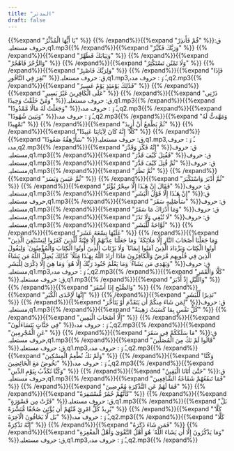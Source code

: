 ```yaml
---
title: "المدثر"
draft: false
---
```

 {{%expand "يَا أَيُّهَا الْمُدَّثِّرُ" %}} {{% /expand%}}{{%expand "قُمْ فَأَنذِرْ" %}}ق: حروف مستعلیہ,q1.mp3{{% /expand%}}{{%expand "وَرَبَّكَ فَكَبِّرْ" %}} {{% /expand%}}{{%expand "وَثِيَابَكَ فَطَهِّرْ" %}} {{% /expand%}}{{%expand "وَالرُّجْزَ فَاهْجُرْ" %}} {{% /expand%}}{{%expand "وَلَا تَمْنُن تَسْتَكْثِرُ" %}} {{% /expand%}}{{%expand "وَلِرَبِّكَ فَاصْبِرْ" %}} {{% /expand%}}{{%expand "فَإِذَا نُقِرَ فِي النَّاقُورِ" %}}ق: حروف مستعلیہ,q1.mp3,ـُ و٘ :  حروف مدہ,q2.mp3{{% /expand%}}{{%expand "فَذَٰلِكَ يَوْمَئِذٍ يَوْمٌ عَسِيرٌ" %}} {{% /expand%}}{{%expand "عَلَى الْكَافِرِينَ غَيْرُ يَسِيرٍ" %}} {{% /expand%}}{{%expand "ذَرْنِي وَمَنْ خَلَقْتُ وَحِيدًا" %}}ق: حروف مستعلیہ,q1.mp3{{% /expand%}}{{%expand "وَجَعَلْتُ لَهُ مَالًا مَّمْدُودًا" %}}ـُ و٘ :  حروف مدہ,q2.mp3{{% /expand%}}{{%expand "وَبَنِينَ شُهُودًا" %}}ـُ و٘ :  حروف مدہ,q2.mp3{{% /expand%}}{{%expand "وَمَهَّدتُّ لَهُ تَمْهِيدًا" %}} {{% /expand%}}{{%expand "ثُمَّ يَطْمَعُ أَنْ أَزِيدَ" %}} {{% /expand%}}{{%expand "كَلَّا ۖ إِنَّهُ كَانَ لِآيَاتِنَا عَنِيدًا" %}} {{% /expand%}}{{%expand "سَأُرْهِقُهُ صَعُودًا" %}}ق: حروف مستعلیہ,q1.mp3,ـُ و٘ :  حروف مدہ,q2.mp3{{% /expand%}}{{%expand "إِنَّهُ فَكَّرَ وَقَدَّرَ" %}}ق: حروف مستعلیہ,q1.mp3{{% /expand%}}{{%expand "فَقُتِلَ كَيْفَ قَدَّرَ" %}}ق: حروف مستعلیہ,q1.mp3{{% /expand%}}{{%expand "ثُمَّ قُتِلَ كَيْفَ قَدَّرَ" %}}ق: حروف مستعلیہ,q1.mp3{{% /expand%}}{{%expand "ثُمَّ نَظَرَ" %}} {{% /expand%}}{{%expand "ثُمَّ عَبَسَ وَبَسَرَ" %}} {{% /expand%}}{{%expand "ثُمَّ أَدْبَرَ وَاسْتَكْبَرَ" %}} {{% /expand%}}{{%expand "فَقَالَ إِنْ هَـٰذَا إِلَّا سِحْرٌ يُؤْثَرُ" %}}ق: حروف مستعلیہ,q1.mp3{{% /expand%}}{{%expand "إِنْ هَـٰذَا إِلَّا قَوْلُ الْبَشَرِ" %}}ق: حروف مستعلیہ,q1.mp3{{% /expand%}}{{%expand "سَأُصْلِيهِ سَقَرَ" %}}ق: حروف مستعلیہ,q1.mp3{{% /expand%}}{{%expand "وَمَا أَدْرَاكَ مَا سَقَرُ" %}}ق: حروف مستعلیہ,q1.mp3{{% /expand%}}{{%expand "لَا تُبْقِي وَلَا تَذَرُ" %}}ق: حروف مستعلیہ,q1.mp3{{% /expand%}}{{%expand "لَوَّاحَةٌ لِّلْبَشَرِ" %}} {{% /expand%}}{{%expand "عَلَيْهَا تِسْعَةَ عَشَرَ" %}} {{% /expand%}}{{%expand "وَمَا جَعَلْنَا أَصْحَابَ النَّارِ إِلَّا مَلَائِكَةً ۙ وَمَا جَعَلْنَا عِدَّتَهُمْ إِلَّا فِتْنَةً لِّلَّذِينَ كَفَرُوا لِيَسْتَيْقِنَ الَّذِينَ أُوتُوا الْكِتَابَ وَيَزْدَادَ الَّذِينَ آمَنُوا إِيمَانًا ۙ وَلَا يَرْتَابَ الَّذِينَ أُوتُوا الْكِتَابَ وَالْمُؤْمِنُونَ ۙ وَلِيَقُولَ الَّذِينَ فِي قُلُوبِهِم مَّرَضٌ وَالْكَافِرُونَ مَاذَا أَرَادَ اللَّهُ بِهَـٰذَا مَثَلًا ۚ كَذَٰلِكَ يُضِلُّ اللَّهُ مَن يَشَاءُ وَيَهْدِي مَن يَشَاءُ ۚ وَمَا يَعْلَمُ جُنُودَ رَبِّكَ إِلَّا هُوَ ۚ وَمَا هِيَ إِلَّا ذِكْرَىٰ لِلْبَشَرِ" %}}ق: حروف مستعلیہ,q1.mp3,ـُ و٘ :  حروف مدہ,q2.mp3{{% /expand%}}{{%expand "كَلَّا وَالْقَمَرِ" %}}ق: حروف مستعلیہ,q1.mp3{{% /expand%}}{{%expand "وَاللَّيْلِ إِذْ أَدْبَرَ" %}} {{% /expand%}}{{%expand "وَالصُّبْحِ إِذَا أَسْفَرَ" %}} {{% /expand%}}{{%expand "إِنَّهَا لَإِحْدَى الْكُبَرِ" %}} {{% /expand%}}{{%expand "نَذِيرًا لِّلْبَشَرِ" %}} {{% /expand%}}{{%expand "لِمَن شَاءَ مِنكُمْ أَن يَتَقَدَّمَ أَوْ يَتَأَخَّرَ" %}}ق: حروف مستعلیہ,q1.mp3{{% /expand%}}{{%expand "كُلُّ نَفْسٍ بِمَا كَسَبَتْ رَهِينَةٌ" %}} {{% /expand%}}{{%expand "إِلَّا أَصْحَابَ الْيَمِينِ" %}} {{% /expand%}}{{%expand "فِي جَنَّاتٍ يَتَسَاءَلُونَ" %}}ـُ و٘ :  حروف مدہ,q2.mp3{{% /expand%}}{{%expand "عَنِ الْمُجْرِمِينَ" %}} {{% /expand%}}{{%expand "مَا سَلَكَكُمْ فِي سَقَرَ" %}}ق: حروف مستعلیہ,q1.mp3{{% /expand%}}{{%expand "قَالُوا لَمْ نَكُ مِنَ الْمُصَلِّينَ" %}}ق: حروف مستعلیہ,q1.mp3,ـُ و٘ :  حروف مدہ,q2.mp3{{% /expand%}}{{%expand "وَلَمْ نَكُ نُطْعِمُ الْمِسْكِينَ" %}} {{% /expand%}}{{%expand "وَكُنَّا نَخُوضُ مَعَ الْخَائِضِينَ" %}}ـُ و٘ :  حروف مدہ,q2.mp3{{% /expand%}}{{%expand "وَكُنَّا نُكَذِّبُ بِيَوْمِ الدِّينِ" %}} {{% /expand%}}{{%expand "حَتَّىٰ أَتَانَا الْيَقِينُ" %}}ق: حروف مستعلیہ,q1.mp3{{% /expand%}}{{%expand "فَمَا تَنفَعُهُمْ شَفَاعَةُ الشَّافِعِينَ" %}} {{% /expand%}}{{%expand "فَمَا لَهُمْ عَنِ التَّذْكِرَةِ مُعْرِضِينَ" %}} {{% /expand%}}{{%expand "كَأَنَّهُمْ حُمُرٌ مُّسْتَنفِرَةٌ" %}} {{% /expand%}}{{%expand "فَرَّتْ مِن قَسْوَرَةٍ" %}}ق: حروف مستعلیہ,q1.mp3{{% /expand%}}{{%expand "بَلْ يُرِيدُ كُلُّ امْرِئٍ مِّنْهُمْ أَن يُؤْتَىٰ صُحُفًا مُّنَشَّرَةً" %}} {{% /expand%}}{{%expand "كَلَّا ۖ بَل لَّا يَخَافُونَ الْآخِرَةَ" %}}ـُ و٘ :  حروف مدہ,q2.mp3{{% /expand%}}{{%expand "كَلَّا إِنَّهُ تَذْكِرَةٌ" %}} {{% /expand%}}{{%expand "فَمَن شَاءَ ذَكَرَهُ" %}} {{% /expand%}}{{%expand "وَمَا يَذْكُرُونَ إِلَّا أَن يَشَاءَ اللَّهُ ۚ هُوَ أَهْلُ التَّقْوَىٰ وَأَهْلُ الْمَغْفِرَةِ" %}}ق: حروف مستعلیہ,q1.mp3,ـُ و٘ :  حروف مدہ,q2.mp3{{% /expand%}}